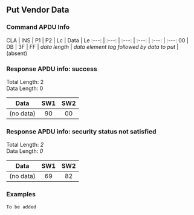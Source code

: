 <!-- Copyright 2021 Yubico AB

Licensed under the Apache License, Version 2.0 (the "License");
you may not use this file except in compliance with the License.
You may obtain a copy of the License at

    http://www.apache.org/licenses/LICENSE-2.0

Unless required by applicable law or agreed to in writing, software
distributed under the License is distributed on an "AS IS" BASIS,
WITHOUT WARRANTIES OR CONDITIONS OF ANY KIND, either express or implied.
See the License for the specific language governing permissions and
limitations under the License. -->

## Put Vendor Data

### Command APDU Info

CLA | INS | P1 | P2 | Lc | Data | Le
:---: | :---: | :---: | :---: | :---: | :---:
00 | DB | 3F | FF | *data length* | *data element tag followed by data to put* | (absent)

### Response APDU info: success

Total Length: 2\
Data Length: 0

   Data    | SW1 | SW2 
:---------:|:---:|:---:
 (no data) | 90  | 00  

### Response APDU info: security status not satisfied

Total Length: *2*\
Data Length: *0*

   Data    | SW1 | SW2 
:---------:|:---:|:---:
 (no data) | 69  | 82  

### Examples

```C
To be added
```
